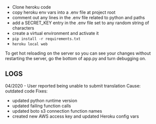 * Clone heroku code
* copy heroku env vars into a .env file at project root
* comment out any lines in the .env file related to python and paths
* add a SECRET_KEY entry in the .env file set to any random string of characters
* create a virtual environment and activate it
* `pip install -r requirements.txt`
* `heroku local web`

To get hot reloading on the server so you can see your changes without restarting the server, go the bottom of app.py and turn debugging on. 


LOGS
---
04/2020 - User reported being unable to submit translation
Cause: outdated code
Fixes: 
* updated python runtime version
* updated failing function calls
* updated boto s3 connection function names
* created new AWS access key and updated Heroku config vars
